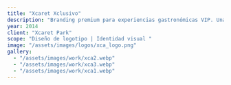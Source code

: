 ```yaml
---
title: "Xcaret Xclusivo"
description: "Branding premium para experiencias gastronómicas VIP. Una identidad elegante y exclusiva, pensada para resaltar lo extraordinario en cada detalle."
year: 2014
client: "Xcaret Park"
scope: "Diseño de logotipo | Identidad visual "
image: "/assets/images/logos/xca_logo.png"
gallery:
  - "/assets/images/work/xca2.webp"
  - "/assets/images/work/xca3.webp"
  - "/assets/images/work/xca1.webp"
---
```

